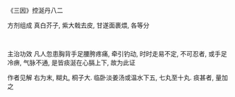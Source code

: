 《三因》控涎丹八二

方剂组成 真白芥子, 紫大戟去皮, 甘遂面裹煨, 各等分

 

主治功效 凡人忽患胸背手足腰胯疼痛, 牵引钓动, 时时走易不定, 不可忍者, 或手足冷痹, 气脉不通, 是皆痰涎在心膈上下, 故为此证 

作者见解 右为末, 糊丸, 桐子大. 临卧淡姜汤或温水下五, 七丸至十丸. 痰甚者, 量加之 

